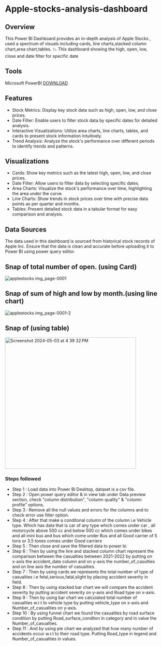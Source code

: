 # Apple-stocks-analysis-dashboard 
## Overview

This Power BI Dashboard provides an in-depth analysis of Apple Stocks , used a spectrum of visuals including cards, line charts,stacked column chart,area chart,tables. 📉
This dashboard showing the high, open, low, close and date filter for specific date

## Tools
Microsoft PowerBI [DOWNLOAD](https://www.microsoft.com/en-us/download/details.aspx?id=58494)

## Features

- Stock Metrics: Display key stock data such as high, open, low, and close prices.
- Date Filter: Enable users to filter stock data by specific dates for detailed analysis.
- Interactive Visualizations: Utilize area charts, line charts, tables, and cards to present stock information intuitively.
- Trend Analysis: Analyze the stock's performance over different periods to identify trends and patterns.


## Visualizations

- Cards: Show key metrics such as the latest high, open, low, and close prices.
- Date Filter: Allow users to filter data by selecting specific dates.
- Area Charts: Visualize the stock's performance over time, highlighting the area under the curve.
- Line Charts: Show trends in stock prices over time with precise data points as per quarter and months.
- Tables: Present detailed stock data in a tabular format for easy comparison and analysis.

## Data Sources
The data used in this dashboard is sourced from historical stock records of Apple Inc. Ensure that the data is clean and accurate before uploading it to Power BI using power query editor.

## Snap of total number of open. (using Card)
![applestocks img_page-0001](https://github.com/rahil6218/Apple-stocks-analysis-dashboard/assets/163023453/b9f8b9cd-70de-4325-8e6c-55d25728ac02)
## Snap of sum of high and low by month.(using line chart)
![applestocks img_page-0001-2](https://github.com/rahil6218/Apple-stocks-analysis-dashboard/assets/163023453/c1ee4623-82e2-4d8c-a2d3-80fb162f85ca)

## Snap of (using table)
<img width="433" alt="Screenshot 2024-05-03 at 4 39 32 PM" src="https://github.com/rahil6218/PowerBI/assets/163023453/9e27b651-676d-478d-af36-134cac00e572">

### Steps followed 

- Step 1 : Load data into Power BI Desktop, dataset is a csv file.
- Step 2 : Open power query editor & in view tab under Data preview section, check "column distribution", "column quality" & "column profile" options.
- Step 3 : Remove all the null values and errors for the columns and to check error use filter option.
- Step 4 : After that make a conditonal column of the column i.e Vehicle type. Which has data that is car of any type which comes under car , all motorcycle above 500 cc and below 500 cc which comes under bikes and all mini bus and bus which come under Bus and all Good carrier of 5 tons or 3.5 tones comes under Good carriers
- Step 5 : Then close and save the filtered data to power bi.
- Step 6 : Then by using the line and stacked column chart represent the comparison between the casualties between 2021-2022 by putting on x-axis the accident_date column and on y-axis the number_of_casulties and on line axis the number of casualties.
- Step 7 : Then by using cards we represents the total number of type of casualties i.e fetal,serious,fatal,slight by placing accident severity in field.
- Step 8 : Then by using stacked bar chart we will compare the accident severity by putting accident severity on y-axis and Road type on x-axis.
- Step 9 : Then by using bar chart we calculated total number of casualties w.r.t to vehicle type by putting vehicle_type on x-axis and Number_of_casualties on y-axis.
- Step 10 : By using funnel chart we found the casualties by road surface condition by putting Road_surface_conditon in category and in value the Number_of_casualties.
- Step 11 : And by using pie chart we analyzed that how many number of accidents occur w.r.t to their road type. Putting Road_type in legend and Number_of_casualties in values. 
